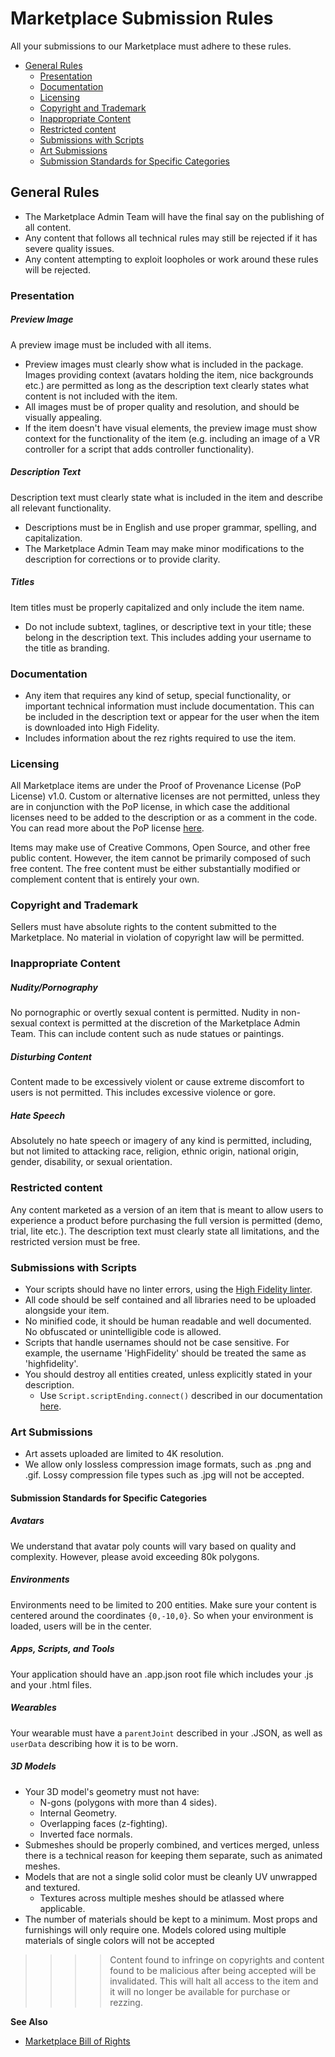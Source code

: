 # Marketplace Submission Rules

All your submissions to our Marketplace must adhere to these rules.

+ [General Rules](#general-rules)
    + [Presentation](#presentation)
    + [Documentation](#documentation)
    + [Licensing](#licensing)
    + [Copyright and Trademark](#copyright-and-trademark)
    + [Inappropriate Content](#inappropriate-content)
    + [Restricted content](#Restricted-content)
    + [Submissions with Scripts](#submissions-with-scripts)
    + [Art Submissions](#art-submissions)
    + [Submission Standards for Specific Categories](#submission-standards-for-specific-categories)

## General Rules

+ The Marketplace Admin Team will have the final say on the publishing of all content.
+ Any content that follows all technical rules may still be rejected if it has severe quality issues.
+ Any content attempting to exploit loopholes or work around these rules will be rejected.

### Presentation
##### Preview Image
A preview image must be included with all items. 

+ Preview images must clearly show what is included in the package. Images providing context (avatars holding the item, nice backgrounds etc.) are permitted as long as the description text clearly states what content is not included with the item. 
+ All images must be of proper quality and resolution, and should be visually appealing. 
+ If the item doesn't have visual elements, the preview image must show context for the functionality of the item (e.g. including an image of a VR controller for a script that adds controller functionality).

##### Description Text
Description text must clearly state what is included in the item and describe all relevant functionality. 

+ Descriptions must be in English and use proper grammar, spelling, and capitalization. 
+ The Marketplace Admin Team may make minor modifications to the description for corrections or to provide clarity. 

##### Titles
Item titles must be properly capitalized and only include the item name. 

+ Do not include subtext, taglines, or descriptive text in your title; these belong in the description text. This includes adding your username to the title as branding.

### Documentation
+ Any item that requires any kind of setup, special functionality, or important technical information must include documentation. This can be included in the description text or appear for the user when the item is downloaded into High Fidelity. 
+ Includes information about the rez rights required to use the item.

### Licensing
All Marketplace items are under the Proof of Provenance License (PoP License) v1.0. Custom or alternative licenses are not permitted, unless they are in conjunction with the PoP license, in which case the additional licenses need to be added to the description or as a comment in the code. You can read more about the PoP license [here](https://digitalassetregistry.com/PoP-License/v1/).

Items may make use of Creative Commons, Open Source, and other free public content. However, the item cannot be primarily composed of such free content. The free content must be either substantially modified or complement content that is entirely your own.

### Copyright and Trademark
Sellers must have absolute rights to the content submitted to the Marketplace. No material in violation of copyright law will be permitted.

### Inappropriate Content
##### Nudity/Pornography
No pornographic or overtly sexual content is permitted. Nudity in non-sexual context is permitted at the discretion of the Marketplace Admin Team. This can include content such as nude statues or paintings.
##### Disturbing Content
Content made to be excessively violent or cause extreme discomfort to users is not permitted. This includes excessive violence or gore.
##### Hate Speech
Absolutely no hate speech or imagery of any kind is permitted, including, but not limited to attacking race, religion, ethnic origin, national origin, gender, disability, or sexual orientation.

### Restricted content
Any content marketed as a version of an item that is meant to allow users to experience a product before purchasing the full version is permitted (demo, trial, lite etc.). The description text must clearly state all limitations, and the restricted version must be free. 

### Submissions with Scripts
+ Your scripts should have no linter errors, using the [High Fidelity linter](https://github.com/highfidelity/hifi/blob/master/.eslintrc.js).
+ All code should be self contained and all libraries need to be uploaded alongside your item. 
+ No minified code, it should be human readable and well documented. No obfuscated or unintelligible code is allowed.
+ Scripts that handle usernames should not be case sensitive. For example, the username 'HighFidelity' should be treated the same as 'highfidelity'.
+ You should destroy all entities created, unless explicitly stated in your description.
    + Use `Script.scriptEnding.connect()` described in our documentation [here](https://docs.highfidelity.com/api-reference/namespaces/script#.scriptEnding).

### Art Submissions
+ Art assets uploaded are limited to 4K resolution.
+ We allow only lossless compression image formats, such as .png and .gif. Lossy compression file types such as .jpg will not be accepted. 

#### Submission Standards for Specific Categories

##### Avatars
We understand that avatar poly counts will vary based on quality and complexity. However, please avoid exceeding 80k polygons.
##### Environments
Environments need to be limited to 200 entities. Make sure your content is centered around the coordinates `{0,-10,0}`. So when your environment is loaded, users will be in the center.
##### Apps, Scripts, and Tools
Your application should have an .app.json root file which includes your .js and your .html files.
##### Wearables
Your wearable must have a `parentJoint` described in your .JSON, as well as `userData` describing how it is to be worn.
##### 3D Models
+ Your 3D model's geometry must not have:
    + N-gons (polygons with more than 4 sides).
    + Internal Geometry.
    + Overlapping faces (z-fighting).
    + Inverted face normals.
+ Submeshes should be properly combined, and vertices merged, unless there is a technical reason for keeping them separate, such as animated meshes.
+ Models that are not a single solid color must be cleanly UV unwrapped and textured.
    + Textures across multiple meshes should be atlassed where applicable.
+ The number of materials should be kept to a minimum. Most props and furnishings will only require one. Models colored using multiple materials of single colors will not be accepted


>>>> Content found to infringe on copyrights and content found to be malicious after being accepted will be invalidated. This will halt all access to the item and it will no longer be available for purchase or rezzing.



**See Also**

+ [Marketplace Bill of Rights](../bill-of-rights)